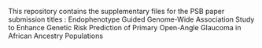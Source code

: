 This repository contains the supplementary files for the PSB paper submission titles : Endophenotype Guided Genome-Wide Association Study to Enhance Genetic Risk
Prediction of Primary Open-Angle Glaucoma in African Ancestry Populations

